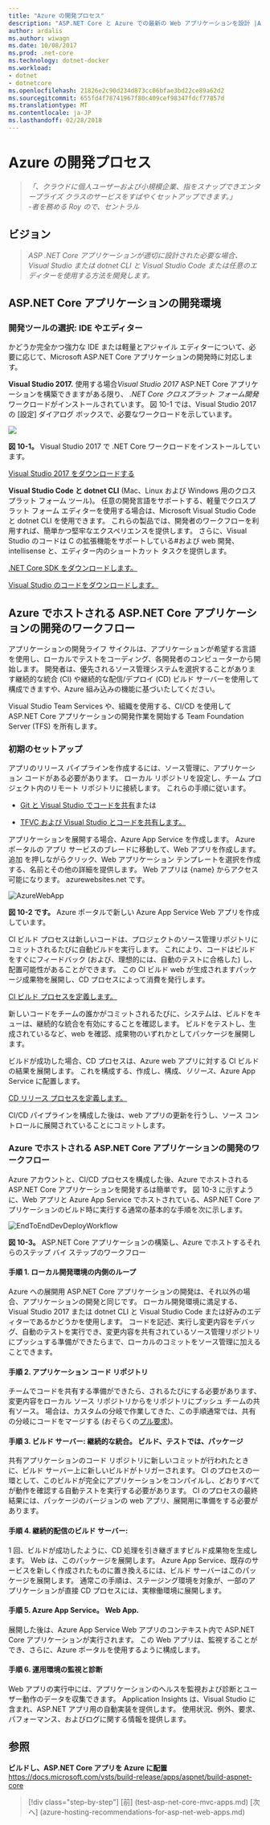 ```yaml
---
title: "Azure の開発プロセス"
description: "ASP.NET Core と Azure での最新の Web アプリケーションを設計 |Azure の開発プロセス"
author: ardalis
ms.author: wiwagn
ms.date: 10/08/2017
ms.prod: .net-core
ms.technology: dotnet-docker
ms.workload:
- dotnet
- dotnetcore
ms.openlocfilehash: 21826e2c90d234d873cc06bfae3bd22ce89a62d2
ms.sourcegitcommit: 655fd4f78741967f80c409cef98347fdcf77857d
ms.translationtype: MT
ms.contentlocale: ja-JP
ms.lasthandoff: 02/28/2018
---
```

# <a name="development-process-for-azure"></a>Azure の開発プロセス

> _「、クラウドに個人ユーザーおよび小規模企業、指をスナップできエンタープライズ クラスのサービスをすばやくセットアップできます。」_  
> _-者を務める Roy ので、セントラル_

 ## <a name="vision"></a>ビジョン

> *ASP .NET Core アプリケーションが適切に設計された必要な場合、Visual Studio または dotnet CLI と Visual Studio Code または任意のエディターを使用する方法を開発します。*

## <a name="development-environment-for-aspnet-core-apps"></a>ASP.NET Core アプリケーションの開発環境

### <a name="development-tools-choices-ide-or-editor"></a>開発ツールの選択: IDE やエディター

かどうか完全かつ強力な IDE または軽量とアジャイル エディターについて、必要に応じて、Microsoft ASP.NET Core アプリケーションの開発時に対応します。

**Visual Studio 2017.** 使用する場合*Visual Studio 2017* ASP.NET Core アプリケーションを構築できますがある限り、 *.NET Core クロスプラット フォーム開発*ワークロードがインストールされています。 図 10-1 では、Visual Studio 2017 の [設定] ダイアログ ボックスで、必要なワークロードを示しています。

![](./media/image10-1.png)

**図 10-1。** Visual Studio 2017 で .NET Core ワークロードをインストールしています。

[Visual Studio 2017 をダウンロードする](https://aka.ms/vsdownload?utm_source=mscom&utm_campaign=msdocs)

**Visual Studio Code と dotnet CLI** (Mac、Linux および Windows 用のクロスプラット フォーム ツール)。 任意の開発言語をサポートする、軽量でクロスプラット フォーム エディターを使用する場合は、Microsoft Visual Studio Code と dotnet CLI を使用できます。 これらの製品では、開発者のワークフローを利用すれば、簡単かつ堅牢なエクスペリエンスを提供します。 さらに、Visual Studio のコードは C の拡張機能をサポートしている\#および web 開発、intellisense と、エディター内のショートカット タスクを提供します。

[.NET Core SDK をダウンロードします。](https://www.microsoft.com/net/download/core)

[Visual Studio のコードをダウンロードします。](https://code.visualstudio.com/download)



## <a name="development-workflow-for-azure-hosted-aspnet-core-apps"></a>Azure でホストされる ASP.NET Core アプリケーションの開発のワークフロー

アプリケーションの開発ライフ サイクルは、アプリケーションが希望する言語を使用し、ローカルでテストをコーディング、各開発者のコンピューターから開始します。 開発者は、優先されるソース管理システムを選択することがあります継続的な統合 (CI) や継続的な配信/デプロイ (CD) ビルド サーバーを使用して構成できますや、Azure 組み込みの機能に基づいたしてください。

Visual Studio Team Services や、組織を使用する、CI/CD を使用して ASP.NET Core アプリケーションの開発作業を開始する Team Foundation Server (TFS) を所有します。

### <a name="initial-setup"></a>初期のセットアップ

アプリのリリース パイプラインを作成するには、ソース管理に、アプリケーション コードがある必要があります。 ローカル リポジトリを設定し、チーム プロジェクト内のリモート リポジトリに接続します。 これらの手順に従います。

-   [Git と Visual Studio でコードを共有](https://docs.microsoft.com/vsts/git/share-your-code-in-git-vs)または

-   [TFVC および Visual Studio とコードを共有します。](https://docs.microsoft.com/vsts/tfvc/share-your-code-in-tfvc-vs)

アプリケーションを展開する場合、Azure App Service を作成します。 Azure ポータルの アプリ サービスのブレードに移動して、Web アプリを作成します。 追加 を押しながらクリック、Web アプリケーション テンプレートを選択を作成する、名前とその他の詳細を提供します。 Web アプリは {name} からアクセス可能になります。 azurewebsites.net です。

![AzureWebApp](./media/image10-2.png)

**図 10-2 です。** Azure ポータルで新しい Azure App Service Web アプリを作成しています。

CI ビルド プロセスは新しいコードは、プロジェクトのソース管理リポジトリにコミットされるたびに自動ビルドを実行します。 これにより、コードはビルドをすぐにフィードバック (および、理想的には、自動のテストに合格した) し、配置可能性があることができます。 この CI ビルド web が生成されますパッケージ成果物を展開し、CD プロセスによって消費を発行します。

[CI ビルド プロセスを定義します。](https://docs.microsoft.com/vsts/build-release/apps/aspnet/build-aspnet-core#ci)

新しいコードをチームの誰かがコミットされるたびに、システムは、ビルドをキューは、継続的な統合を有効にすることを確認します。 ビルドをテストし、生成されているなど、web を確認、成果物のいずれかとしてパッケージを展開します。

ビルドが成功した場合、CD プロセスは、Azure web アプリに対する CI ビルドの結果を展開します。 これを構成する、作成し、構成、*リリース*、Azure App Service に配置します。

[CD リリース プロセスを定義します。](https://docs.microsoft.com/vsts/build-release/apps/aspnet/build-aspnet-core#cd)

CI/CD パイプラインを構成した後は、web アプリの更新を行うし、ソース コントロールに展開されていることにコミットします。

### <a name="workflow-for-developing-azure-hosted-aspnet-core-applications"></a>Azure でホストされる ASP.NET Core アプリケーションの開発のワークフロー

Azure アカウントと、CI/CD プロセスを構成した後、Azure でホストされる ASP.NET Core アプリケーションを開発するは簡単です。 図 10-3 に示すように、Web アプリと Azure App Service でホストされている、ASP.NET Core アプリケーションのビルド時に実行する通常の基本的な手順を次に示します。

![EndToEndDevDeployWorkflow](./media/image10-3.png)

**図 10-3。** ASP.NET Core アプリケーションの構築し、Azure でホストするそれらのステップ バイ ステップのワークフロー

#### <a name="step-1-local-dev-environment-inner-loop"></a>手順 1. ローカル開発環境の内側のループ

Azure への展開用 ASP.NET Core アプリケーションの開発は、それ以外の場合、アプリケーションの開発と同じです。 ローカル開発環境に満足する、Visual Studio 2017 または dotnet CLI と Visual Studio Code または好みのエディターであるかどうかを使用します。 コードを記述、実行し変更内容をデバッグ、自動のテストを実行でき、変更内容を共有されているソース管理リポジトリにプッシュする準備ができたらまで、ローカルのコミットをソース管理に加えることできます。

#### <a name="step-2-application-code-repository"></a>手順 2. アプリケーション コード リポジトリ

チームでコードを共有する準備ができたら、されるたびにする必要があります、変更内容をローカル ソース リポジトリからをリポジトリにプッシュ チームの共有ソース。 場合は、カスタムの分岐で作業してきた、この手順通常では、共有の分岐にコードをマージする (おそらくの[プル要求](https://docs.microsoft.com/vsts/git/pull-requests))。

#### <a name="step-3-build-server-continuous-integration-build-test-package"></a>手順 3. ビルド サーバー: 継続的な統合。 ビルド、テストでは、パッケージ

共有アプリケーションのコード リポジトリに新しいコミットが行われたときに、ビルド サーバー上に新しいビルドがトリガーされます。 CI のプロセスの一環として、このビルドが完全にアプリケーションをコンパイルし、どおりすべてが動作を確認する自動テストを実行する必要があります。 CI のプロセスの最終結果には、パッケージのバージョンの web アプリ、展開用に準備をする必要があります。

#### <a name="step-4-build-server-continuous-delivery"></a>手順 4. 継続的配信のビルド サーバー:

1 回、ビルドが成功したように、CD 処理を引き継ぎますビルド成果物を生成します。 Web は、このパッケージを展開します。 Azure App Service、既存のサービスを新しく作成されたものに置き換えるには、ビルド サーバーはこのパッケージを展開します。 通常この手順は、ステージング環境を対象が、一部のアプリケーションが直接 CD プロセスには、実稼働環境に展開します。

#### <a name="step-5-azure-app-service-web-app"></a>手順 5. Azure App Service。 Web App.

展開した後は、Azure App Service Web アプリのコンテキスト内で ASP.NET Core アプリケーションが実行されます。 この Web アプリは、監視することができ、さらに、Azure ポータルを使用するように構成します。

#### <a name="step-6-production-monitoring-and-diagnostics"></a>手順 6. 運用環境の監視と診断

Web アプリの実行中には、アプリケーションのヘルスを監視および診断とユーザー動作のデータを収集できます。 Application Insights は、Visual Studio に含まれ、ASP.NET アプリ用の自動実装を提供します。 使用状況、例外、要求、パフォーマンス、およびログに関する情報を提供します。

## <a name="references"></a>参照

**ビルドし、ASP.NET Core アプリを Azure に配置**  
<https://docs.microsoft.com/vsts/build-release/apps/aspnet/build-aspnet-core>


>[!div class="step-by-step"]
[前] (test-asp-net-core-mvc-apps.md) [次へ] (azure-hosting-recommendations-for-asp-net-web-apps.md)
